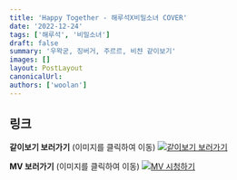 ```yaml
---
title: 'Happy Together - 해루석X비밀소녀 COVER'
date: '2022-12-24'
tags: ['해루석', '비밀소녀']
draft: false
summary: '우왁굳, 징버거, 주르르, 비챤 같이보기'
images: []
layout: PostLayout
canonicalUrl:
authors: ['woolan']
---
```


## 링크

**같이보기 보러가기** (이미지를 클릭하여 이동)
[![같이보기 보러가기](https://cdn.discordapp.com/attachments/1136601898116464710/1137050327938506852/logo.png)](https://cafe.naver.com/steamindiegame/9064857)

**MV 보러가기** (이미지를 클릭하여 이동)
[![MV 시청하기](https://i.ytimg.com/vi/nvBG4zYkJ-c/maxresdefault.jpg)](https://youtu.be/nvBG4zYkJ-c)
